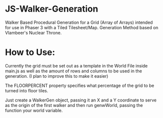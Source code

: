 # JS-Walker-Generation
Walker Based Procedural Generation for a Grid (Array of Arrays) intended for use in Phaser 3 with a Tiled Tilesheet/Map. Generation Method based on Vlambeer's Nuclear Throne.



# How to Use:

Currently the grid must be set out as a template in the World File inside main.js as well as the amount of rows and columns to be used in the generation. (I plan to improve this to make it easier)

The FLOORPERCENT property specifies what percentage of the grid to be turned into floor tiles.

Just create a WalkerGen object, passing it an X and a Y coordinate to serve as the origin of the first walker and then run genwWorld, passing the function your world variable.
